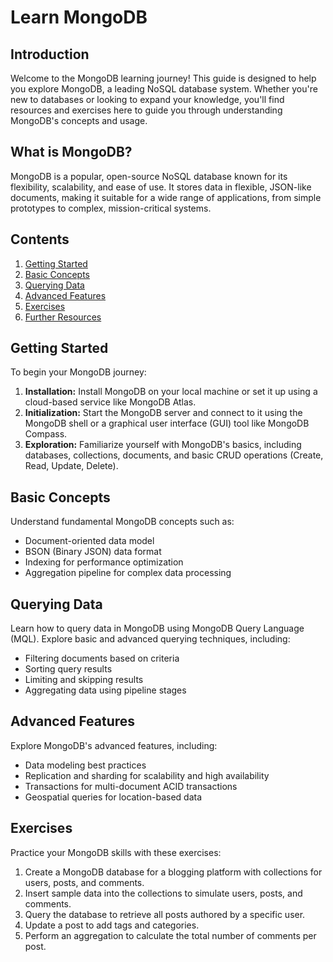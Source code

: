 # Learn MongoDB

## Introduction
Welcome to the MongoDB learning journey! This guide is designed to help you explore MongoDB, a leading NoSQL database system. Whether you're new to databases or looking to expand your knowledge, you'll find resources and exercises here to guide you through understanding MongoDB's concepts and usage.

## What is MongoDB?
MongoDB is a popular, open-source NoSQL database known for its flexibility, scalability, and ease of use. It stores data in flexible, JSON-like documents, making it suitable for a wide range of applications, from simple prototypes to complex, mission-critical systems.

## Contents
1. [Getting Started](#getting-started)
2. [Basic Concepts](#basic-concepts)
3. [Querying Data](#querying-data)
4. [Advanced Features](#advanced-features)
5. [Exercises](#exercises)
6. [Further Resources](#further-resources)

## Getting Started
To begin your MongoDB journey:
1. **Installation:** Install MongoDB on your local machine or set it up using a cloud-based service like MongoDB Atlas.
2. **Initialization:** Start the MongoDB server and connect to it using the MongoDB shell or a graphical user interface (GUI) tool like MongoDB Compass.
3. **Exploration:** Familiarize yourself with MongoDB's basics, including databases, collections, documents, and basic CRUD operations (Create, Read, Update, Delete).

## Basic Concepts
Understand fundamental MongoDB concepts such as:
- Document-oriented data model
- BSON (Binary JSON) data format
- Indexing for performance optimization
- Aggregation pipeline for complex data processing

## Querying Data
Learn how to query data in MongoDB using MongoDB Query Language (MQL). Explore basic and advanced querying techniques, including:
- Filtering documents based on criteria
- Sorting query results
- Limiting and skipping results
- Aggregating data using pipeline stages

## Advanced Features
Explore MongoDB's advanced features, including:
- Data modeling best practices
- Replication and sharding for scalability and high availability
- Transactions for multi-document ACID transactions
- Geospatial queries for location-based data

## Exercises
Practice your MongoDB skills with these exercises:
1. Create a MongoDB database for a blogging platform with collections for users, posts, and comments.
2. Insert sample data into the collections to simulate users, posts, and comments.
3. Query the database to retrieve all posts authored by a specific user.
4. Update a post to add tags and categories.
5. Perform an aggregation to calculate the total number of comments per post.
